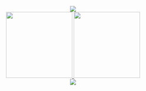 <div align="center" >
  <img src="https://skillicons.dev/icons?i=html,css,javascript,git,github,mysql,vscode,figma" />
</div>

<div align="center" >
<a href="https://github.com/Gustavoo-z">
<img loading="lazy" height="180em" src="https://github-readme-stats.vercel.app/api/top-langs/?username=Gustavoo-z&layout=compact&langs_count=7&theme=transparent"/>
<img loading="lazy" height="180em" src="https://github-readme-stats.vercel.app/api?username=Gustavoo-z&show_icons=true&theme=transparent&include_all_commits=true&count_private=true"/>
</div>

<div align="center" >
<img src="https://github-readme-activity-graph.vercel.app/graph?username=gustavoo-z&radius=16&theme=tokyo-night&area=true&order=5%22%20height=%22300%22%20alt=%22activity-graph%20graph%22"/>
</div>
